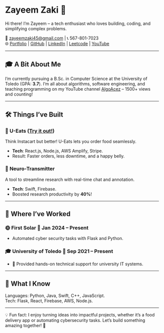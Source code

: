# **Zayeem Zaki** 🚀  
Hi there! I’m Zayeem – a tech enthusiast who loves building, coding, and simplifying complex problems.  

📧 [zayeemzaki45@gmail.com](mailto:zayeemzaki45@gmail.com) | 📞 567-801-7023  
🌐 [Portfolio](https://zayeemzaki.github.io/my-portfolio/) | [GitHub](https://github.com/ZayeemZaki/) | [LinkedIn](https://www.linkedin.com/in/zayeem-zaki/) | [Leetcode](https://leetcode.com/u/zayeem_zaki/) | [YouTube](https://www.youtube.com/@AlgoAcez)  

---

## 🎓 **A Bit About Me**  
I’m currently pursuing a B.Sc. in Computer Science at the University of Toledo (GPA: **3.7**). I’m all about algorithms, software engineering, and teaching programming on my YouTube channel [AlgoAcez](https://www.youtube.com/@AlgoAcez) – 1500+ views and counting!  

---

## 🛠️ **Things I’ve Built**  
### 🍔 **U-Eats** ([Try it out!](https://main.d20ukwqpkslt8j.amplifyapp.com/))  
Think Instacart but better! U-Eats lets you order food seamlessly.  
- **Tech**: React.js, Node.js, AWS Amplify, Stripe.  
- Result: Faster orders, less downtime, and a happy belly.  

### 🧠 **Neuro-Transmitter**  
A tool to streamline research with real-time chat and annotation.  
- **Tech**: Swift, Firebase.  
- Boosted research productivity by **40%**!  

---

## 💼 **Where I’ve Worked**  
### 🌞 **First Solar**  📅 Jan 2024 – Present
- Automated cyber security tasks with Flask and Python.  

### 🎓 **University of Toledo** 📅 Sep 2021 – Present
- 🔧 Provided hands-on technical support for university IT systems.

---

## 🔧 **What I Know**  
Languages: Python, Java, Swift, C++, JavaScript.  
Tech: Flask, React, Firebase, AWS, Node.js.  

---

💡 Fun fact: I enjoy turning ideas into impactful projects, whether it’s a food delivery app or automating cybersecurity tasks. Let’s build something amazing together! 🌟  
